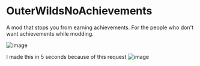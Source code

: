 # OuterWildsNoAchievements
A mod that stops you from earning achievements. For the people who don't want achievements while modding.

![image](https://github.com/MegaPiggy/OuterWildsNoAchievements/assets/34462599/1a62ac53-459f-4dd1-9dc5-3118a82f56a3)

I made this in 5 seconds because of this request ![image](https://github.com/MegaPiggy/OuterWildsNoAchievements/assets/34462599/d262d35d-ba10-41e0-8cc2-0726d2789deb)

